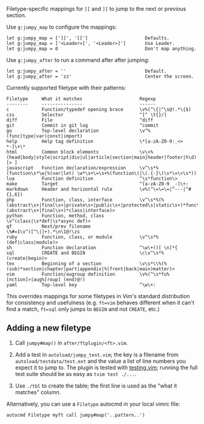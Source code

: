Filetype-specific mappings for `[[` and `]]` to jump to the next or previous
section.

Use `g:jumpy_map` to configure the mappings:

    let g:jumpy_map = [']]', '[[']                     Defaults.
    let g:jumpy_map = ['<Leader>[', '<Leader>]']       Use Leader.
    let g:jumpy_map = 0                                Don't map anything.

Use `g:jumpy_after` to run a command after after jumping:

    let g:jumpy_after = ''                             Default.
    let g:jumpy_after = 'zz'                           Center the screen.

Currently supported filetype with their patterns:

    Filetype     What it matches                     Regexp
    --------     ---------------                     ------
    c            Function/typedef opening brace      \v%(^\{|^\s@!.*\{$)
    css          Selector                            ^[^ \t{}/]
    diff         File                                ^diff 
    git          Commit in git log                   ^commit 
    go           Top-level declaration               \v^%(func|type|var|const|import)
    help         Help tag definition                 \*[a-zA-Z0-9:_<> *-]\+\*
    html         Common block elements               \v\<%(head|body|style|script|div|ul|article|section|main|header|footer|h\d)[> ]
    javascript   Function declaration/expression     \v^\s*%(function\s*\w|%(var|let) \w*\s+\=\s+%(function\(|\(.{-}\)\s*\=\>\s*))
    lua          Function definition                 ^\s*function\>
    make         Target                              ^[a-zA-Z0-9 _-]\+:
    markdown     Header and horizontal rule          \v%(^\=\=\=|^---|^#{1,6})
    php          Function, class, interface          \v^\s*%(%(abstract\s+|final\s+|private\s+|public\s+|protected\s|static\s+)*function|%(abstract\s+|final\s+)*class|interface)>
    python       Function, method, class             \v^(class|\s*def|\s*async def)>
    qf           Next/prev filename                  \%#=1\v^([^\|]+).*\n\1@!\zs
    ruby         Function, class, or module          \v^\s*%(def|class|module)>
    sh           Function declaration                ^\w\+()[ \n]*{
    sql          CREATE and BEGIN                    \c\v^\s*%(create|begin)>
    tex          Beginning of a section              \v\s*\\%(%(sub)*section|chapter|part|appendix|%(front|back|main)matter)>
    vim          Function/augroup definition         \v%(^\s*fu%[nction]>|aug%[roup] (end)@!)
    yaml         Top-level key                       ^\w\+:

This overrides mappings for some filetypes in Vim's standard distribution for
consistency and usefulness (e.g. `ft=vim` behaves different when it can't find a
match, `ft=sql` only jumps to `BEGIN` and not `CREATE`, etc.)

Adding a new filetype
---------------------

1. Call `jumpy#map()` in `after/ftplugin/<ft>.vim`.

2. Add a test in `autoload/jumpy_test.vim`; the key is a filename from
   `autoload/testdata/test.ext` and the value a list of line numbers you expect
   it to jump to. The plugin is tested with
   [testing.vim](https://github.com/arp242/testing.vim); running the full test
   suite should be as easy as `tvim test ./...`.

3. Use `./tbl` to create the table; the first line is used as the "what it
   matches" column.

Alternatively, you can use a `Filetype` autocmd in your local vimrc file:

    autocmd Filetype myft call jumpy#map('..pattern..')
